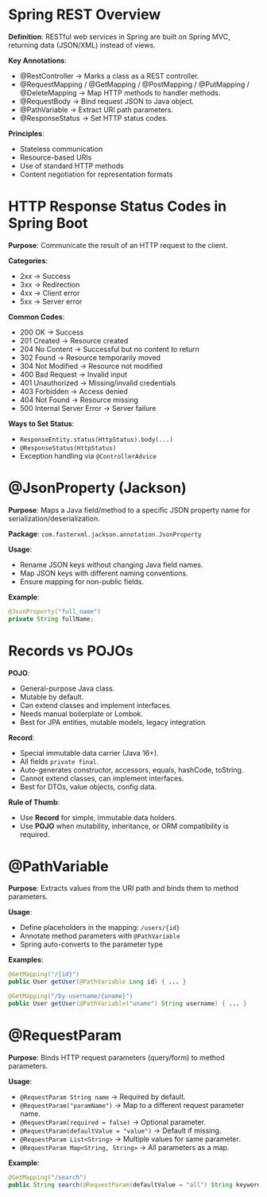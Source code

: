 # Spring REST Overview

**Definition**: RESTful web services in Spring are built on Spring MVC, returning data (JSON/XML) instead of views.

**Key Annotations**:
- @RestController → Marks a class as a REST controller.
- @RequestMapping / @GetMapping / @PostMapping / @PutMapping / @DeleteMapping → Map HTTP methods to handler methods.
- @RequestBody → Bind request JSON to Java object.
- @PathVariable → Extract URI path parameters.
- @ResponseStatus → Set HTTP status codes.

**Principles**:
- Stateless communication
- Resource-based URIs
- Use of standard HTTP methods
- Content negotiation for representation formats



# HTTP Response Status Codes in Spring Boot

**Purpose**: Communicate the result of an HTTP request to the client.

**Categories**:
- 2xx → Success
- 3xx → Redirection
- 4xx → Client error
- 5xx → Server error

**Common Codes**:
- 200 OK → Success
- 201 Created → Resource created
- 204 No Content → Successful but no content to return
- 302 Found → Resource temporarily moved
- 304 Not Modified → Resource not modified
- 400 Bad Request → Invalid input
- 401 Unauthorized → Missing/invalid credentials
- 403 Forbidden → Access denied
- 404 Not Found → Resource missing
- 500 Internal Server Error → Server failure

**Ways to Set Status**:
- `ResponseEntity.status(HttpStatus).body(...)`
- `@ResponseStatus(HttpStatus)`
- Exception handling via `@ControllerAdvice`


# @JsonProperty (Jackson)

**Purpose**: Maps a Java field/method to a specific JSON property name for serialization/deserialization.

**Package**: `com.fasterxml.jackson.annotation.JsonProperty`

**Usage**:
- Rename JSON keys without changing Java field names.
- Map JSON keys with different naming conventions.
- Ensure mapping for non-public fields.

**Example**:
```java
@JsonProperty("full_name")
private String fullName;
```

# Records vs POJOs

**POJO**:
- General-purpose Java class.
- Mutable by default.
- Can extend classes and implement interfaces.
- Needs manual boilerplate or Lombok.
- Best for JPA entities, mutable models, legacy integration.

**Record**:
- Special immutable data carrier (Java 16+).
- All fields `private final`.
- Auto-generates constructor, accessors, equals, hashCode, toString.
- Cannot extend classes, can implement interfaces.
- Best for DTOs, value objects, config data.

**Rule of Thumb**:
- Use **Record** for simple, immutable data holders.
- Use **POJO** when mutability, inheritance, or ORM compatibility is required.

# @PathVariable

**Purpose**: Extracts values from the URI path and binds them to method parameters.

**Usage**:
- Define placeholders in the mapping: `/users/{id}`
- Annotate method parameters with `@PathVariable`
- Spring auto-converts to the parameter type

**Examples**:
```java
@GetMapping("/{id}")
public User getUser(@PathVariable Long id) { ... }

@GetMapping("/by-username/{uname}")
public User getUser(@PathVariable("uname") String username) { ... }
```

# @RequestParam

**Purpose**: Binds HTTP request parameters (query/form) to method parameters.

**Usage**:
- `@RequestParam String name` → Required by default.
- `@RequestParam("paramName")` → Map to a different request parameter name.
- `@RequestParam(required = false)` → Optional parameter.
- `@RequestParam(defaultValue = "value")` → Default if missing.
- `@RequestParam List<String>` → Multiple values for same parameter.
- `@RequestParam Map<String, String>` → All parameters as a map.

**Example**:
```java
@GetMapping("/search")
public String search(@RequestParam(defaultValue = "all") String keyword) { ... }
```